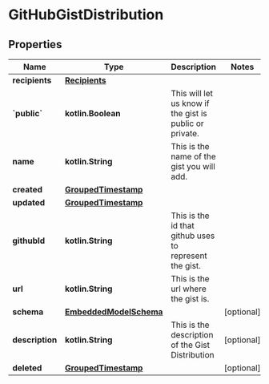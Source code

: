 
# GitHubGistDistribution

## Properties
Name | Type | Description | Notes
------------ | ------------- | ------------- | -------------
**recipients** | [**Recipients**](Recipients.md) |  | 
**&#x60;public&#x60;** | **kotlin.Boolean** | This will let us know if the gist is public or private. | 
**name** | **kotlin.String** | This is the name of the gist you will add. | 
**created** | [**GroupedTimestamp**](GroupedTimestamp.md) |  | 
**updated** | [**GroupedTimestamp**](GroupedTimestamp.md) |  | 
**githubId** | **kotlin.String** | This is the id that github uses to represent the gist. | 
**url** | **kotlin.String** | This is the url where the gist is. | 
**schema** | [**EmbeddedModelSchema**](EmbeddedModelSchema.md) |  |  [optional]
**description** | **kotlin.String** | This is the description of the Gist Distribution |  [optional]
**deleted** | [**GroupedTimestamp**](GroupedTimestamp.md) |  |  [optional]



